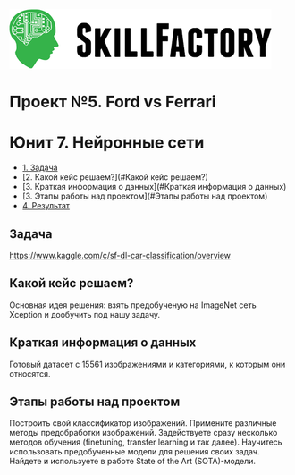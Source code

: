 ![Title PNG "Skill Factory"](/assets/skillfactory_logo.png)
# Проект №5. Ford vs Ferrari
# Юнит 7. Нейронные сети 
<!-- vim-markdown-toc Redcarpet -->

* [1. Задача](#задача)
* [2. Какой кейс решаем?](#Какой кейс решаем?)
* [3. Краткая информация о данных](#Краткая информация о данных)
* [3. Этапы работы над проектом](#Этапы работы над проектом)
* [4. Результат](#Результат)

<!-- vim-markdown-toc -->


## Задача

https://www.kaggle.com/c/sf-dl-car-classification/overview

## Какой кейс решаем?
Основная идея решения: взять предобученую на ImageNet сеть Xception и дообучить под нашу задачу. 

## Краткая информация о данных
Готовый датасет с 15561 изображениями и категориями, к которым они относятся. 

## Этапы работы над проектом
  Построить свой классификатор изображений.
  Примените различные методы предобработки изображений.
  Задействуете сразу несколько методов обучения (finetuning, transfer learning и так далее).
  Научитесь использовать предобученные модели для решения своих задач.
  Найдете и используете в работе State of the Art (SOTA)-модели.
